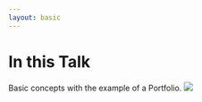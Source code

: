 ```yaml
---
layout: basic
---
```


# In this Talk

<div class="w-full flex flex-col justify-center items-center gap-8 h-full pb-20">
    <span class="text-2xl" v-click>Basic <span class="underline">concepts</span> with the example of a Portfolio.</span>
    <img
        v-click
        class="h-60"
        src="/assets/Math_Lady_meme.jpg"
    />
</div>

<!--
We scratch only the surface.
So that you heard them and can then Google it more in-depth.
-->
